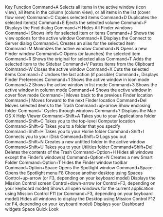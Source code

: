 Key	Function
Command+A	Selects all items in the active window (icon view), all items
in the column (column view), or all items in the list (cover flow
view)
Command+C	Copies selected items
Command+D	Duplicates the selected item(s)
Command+E	Ejects the selected volume
Command+F	Displays the Find dialog
Command+H	Hides All Finder windows
Command+I	Shows info for selected item or items
Command+J	Shows the view options for the active window
Command+K	Displays the Connect to Server dialog
Command+L	Creates an alias for the selected item
Command+M	Minimizes the active window
Command+N	Opens a new Finder window
Command+O	Opens (or launches) the selected item
Command+R	Shows the original for selected alias
Command+T	Adds the selected item to the Sidebar
Command+V	Pastes items from the Clipboard
Command+W	Closes the active window
Command+X	Cuts the selected items
Command+Z	Undoes the last action (if possible)
Command+,	Displays Finder Preferences
Command+1	Shows the active window in icon mode
Command+2	Shows the active window in list mode
Command+3	Shows the active window in column mode
Command+4	Shows the active window in cover flow mode
Command+[	Moves back to the previous Finder location
Command+]	Moves forward to the next Finder location
Command+Del	Moves selected items to the Trash
Command+up-arrow	Show enclosing folder
Command+`	Cycles through windows
Command+?	Displays the Mac OS X Help Viewer
Command+Shift+A	Takes you to your Applications folder
Command+Shift+C	Takes you to the top-level Computer location
Command+Shift+G	Takes you to a folder that you specify
Command+Shift+H	Takes you to your Home folder
Command+Shift+I	Connects you to your iDisk
Command+Shift+Q	Logs you out
Command+Shift+N	Creates a new untitled folder in the active window
Command+Shift+U	Takes you to your Utilities folder
Command+Shift+Del	Deletes the contents of the Trash
Command+Option+H	Hides all windows except the Finder’s window(s)
Command+Option+N	Creates a new Smart Folder
Command+Option+T	Hides the Finder window toolbar
Command+Option+Space	Opens the Spotlight window
Command+Space	Opens the Spotlight menu
F8	Choose another desktop using Spaces
Control+up-arrow (or F3, depending on your keyboard model)	Displays the Mission Control screen
Control+down-arrow (or Control+F3, depending on your keyboard
model)	Shows all open windows for the current application using
Mission Control
F11 (or Command+F3, depending on your keyboard model)	Hides all windows to display the Desktop using Mission
Control
F12 (or F4, depending on your keyboard model)	Displays your Dashboard widgets
Space	Quick Look
